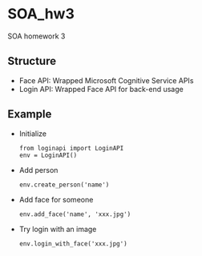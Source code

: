 # SOA_hw3

SOA homework 3


## Structure

-	Face API: Wrapped Microsoft Cognitive Service APIs
-	Login API: Wrapped Face API for back-end usage

## Example

-	Initialize

		from loginapi import LoginAPI
		env = LoginAPI()

-	Add person

		env.create_person('name')
		
-	Add face for someone

		env.add_face('name', 'xxx.jpg')

-	Try login with an image

		env.login_with_face('xxx.jpg')


